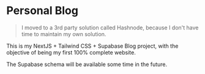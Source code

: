 # Personal Blog

> I moved to a 3rd party solution called Hashnode, because I don't have time to maintain my own solution.

This is my NextJS + Tailwind CSS + Supabase Blog project, with the objective of being my first 100% complete website.

The Supabase schema will be available some time in the future.
